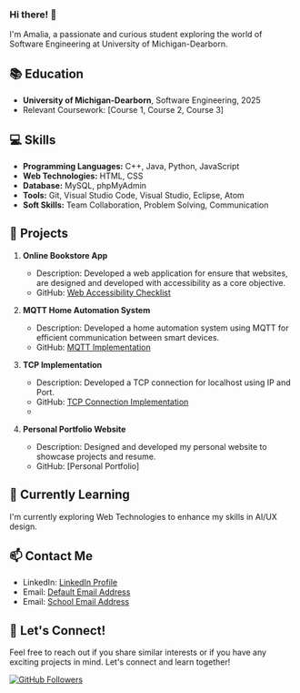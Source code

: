 ### Hi there! 👋

I'm Amalia, a passionate and curious student exploring the world of Software Engineering at University of Michigan-Dearborn. 

## 📚 Education

- **University of Michigan-Dearborn**, Software Engineering, 2025
- Relevant Coursework: [Course 1, Course 2, Course 3]

## 💻 Skills

- **Programming Languages:** C++, Java, Python, JavaScript
- **Web Technologies:** HTML, CSS
- **Database:** MySQL, phpMyAdmin
- **Tools:** Git, Visual Studio Code, Visual Studio, Eclipse, Atom
- **Soft Skills:** Team Collaboration, Problem Solving, Communication

## 🚀 Projects

1. **Online Bookstore App**
   - Description: Developed a web application for ensure that websites, are designed and developed with accessibility as a core objective.
   - GitHub: [Web Accessibility Checklist](https://github.com/Amaliajamaludin/CIS375-FinalProject)

2. **MQTT Home Automation System**
   - Description: Developed a home automation system using MQTT for efficient communication between smart devices.
   - GitHub: [MQTT Implementation](https://github.com/Amaliajamaludin/MQTT)

3. **TCP Implementation**
   - Description: Developed a TCP connection for localhost using IP and Port.
   - GitHub: [TCP Connection Implementation](https://github.com/Amaliajamaludin/TCPUDP)
   - 

4. **Personal Portfolio Website**
   - Description: Designed and developed my personal website to showcase projects and resume.
   - GitHub: [Personal Portfolio]

## 🌱 Currently Learning

I'm currently exploring Web Technologies to enhance my skills in AI/UX design.

## 📫 Contact Me

- LinkedIn: [LinkedIn Profile](www.linkedin.com/in/amaliajamaludin)
- Email: [Default Email Address](mailto:amaliajamaludin@gmail.com)
- Email: [School Email Address](mailto:namaliaj@umich.edu)

## 🤝 Let's Connect!

Feel free to reach out if you share similar interests or if you have any exciting projects in mind. Let's connect and learn together!

[![GitHub Followers](https://img.shields.io/github/followers/Amaliajamaludin?label=Follow&style=social)](https://github.com/Amaliajamaludin)




